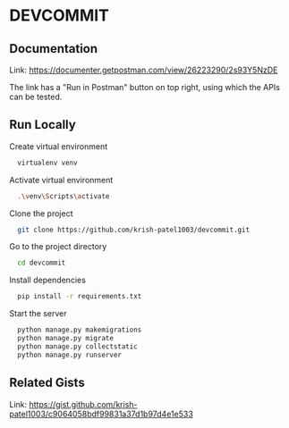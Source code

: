 
# DEVCOMMIT



## Documentation
Link: https://documenter.getpostman.com/view/26223290/2s93Y5NzDE

The link has a "Run in Postman" button on top right, using which the APIs can be tested.
## Run Locally

Create virtual environment

```bash
  virtualenv venv
```

Activate virtual environment

```bash
  .\venv\Scripts\activate
```

Clone the project

```bash
  git clone https://github.com/krish-patel1003/devcommit.git
```

Go to the project directory

```bash
  cd devcommit
```

Install dependencies

```bash
  pip install -r requirements.txt
```

Start the server

```bash
  python manage.py makemigrations
  python manage.py migrate
  python manage.py collectstatic
  python manage.py runserver
```
## Related Gists
Link: https://gist.github.com/krish-patel1003/c9064058bdf99831a37d1b97d4e1e533
